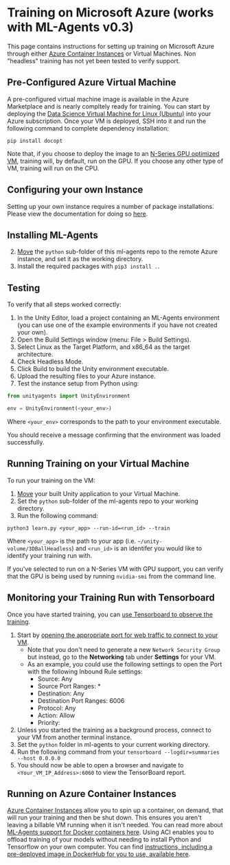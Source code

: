 # Training on Microsoft Azure (works with ML-Agents v0.3)

This page contains instructions for setting up training on Microsoft Azure through either [Azure Container Instances](https://azure.microsoft.com/services/container-instances/) or Virtual Machines. Non "headless" training has not yet been tested to verify support. 

## Pre-Configured Azure Virtual Machine
A pre-configured virtual machine image is available in the Azure Marketplace and is nearly compltely ready for training.  You can start by deploying the [Data Science Virtual Machine for Linux (Ubuntu)](https://azuremarketplace.microsoft.com/marketplace/apps/microsoft-ads.linux-data-science-vm-ubuntu) into your Azure subscription.  Once your VM is deployed, SSH into it and run the following command to complete dependency installation:

```
pip install docopt
```

Note that, if you choose to deploy the image to an [N-Series GPU optimized VM](https://docs.microsoft.com/azure/virtual-machines/linux/sizes-gpu), training will, by default, run on the GPU.  If you choose any other type of VM, training will run on the CPU.

## Configuring your own Instance

Setting up your own instance requires a number of package installations.  Please view the documentation for doing so [here](Training-on-Microsoft-Azure-Custom-Instance.md).

## Installing ML-Agents

2. [Move](https://docs.microsoft.com/en-us/azure/virtual-machines/linux/copy-files-to-linux-vm-using-scp) the `python` sub-folder of this ml-agents repo to the remote Azure instance, and set it as the working directory.
2. Install the required packages with `pip3 install .`.

## Testing

To verify that all steps worked correctly:

1. In the Unity Editor, load a project containing an ML-Agents environment (you can use one of the example environments if you have not created your own).
2. Open the Build Settings window (menu: File > Build Settings).
3. Select Linux as the Target Platform, and x86_64 as the target architecture.
4. Check Headless Mode.
5. Click Build to build the Unity environment executable.
6. Upload the resulting files to your Azure instance.
7. Test the instance setup from Python using:

```python
from unityagents import UnityEnvironment

env = UnityEnvironment(<your_env>)
```
Where `<your_env>` corresponds to the path to your environment executable.
 
You should receive a message confirming that the environment was loaded successfully.

## Running Training on your Virtual Machine

To run your training on the VM:

1.  [Move](https://docs.microsoft.com/en-us/azure/virtual-machines/linux/copy-files-to-linux-vm-using-scp) your built Unity application to your Virtual Machine.
2.  Set the `python` sub-folder of the ml-agents repo to your working directory.
3.  Run the following command:

```
python3 learn.py <your_app> --run-id=<run_id> --train
```

Where `<your_app>` is the path to your app (i.e. `~/unity-volume/3DBallHeadless`) and `<run_id>` is an identifer you would like to identify your training run with.

If you've selected to run on a N-Series VM with GPU support, you can verify that the GPU is being used by running `nvidia-smi` from the command line.

## Monitoring your Training Run with Tensorboard

Once you have started training, you can [use Tensorboard to observe the training](Using-Tensorboard.md).  

1.  Start by [opening the appropriate port for web traffic to connect to your VM](https://docs.microsoft.com/en-us/azure/virtual-machines/windows/nsg-quickstart-portal).  
    *  Note that you don't need to generate a new `Network Security Group` but instead, go to the **Networking** tab under **Settings** for your VM.   
    *  As an example, you could use the following settings to open the Port with the following Inbound Rule settings:
        * Source: Any
        * Source Port Ranges: *
        * Destination: Any
        * Destination Port Ranges: 6006
        * Protocol: Any
        * Action: Allow
        * Priority: <Leave as default>
2.  Unless you started the training as a background process, connect to your VM from another terminal instance.
3.  Set the `python` folder in ml-agents to your current working directory.
4.  Run the following command from your `tensorboard --logdir=summaries --host 0.0.0.0`
5.  You should now be able to open a browser and navigate to `<Your_VM_IP_Address>:6060` to view the TensorBoard report.

## Running on Azure Container Instances

[Azure Container Instances](https://azure.microsoft.com/services/container-instances/) allow you to spin up a container, on demand, that will run your training and then be shut down.  This ensures you aren't leaving a billable VM running when it isn't needed.  You can read more about [ML-Agents support for Docker containers here](Using-Docker.md).  Using ACI enables you to offload training of your models without needing to install Python and Tensorflow on your own computer.  You can find [instructions, including a pre-deployed image in DockerHub for you to use, available here](https://github.com/druttka/unity-ml-on-azure).